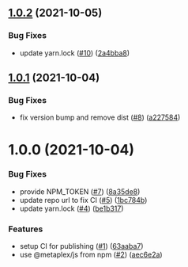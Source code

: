 ## [1.0.2](https://github.com/metaplex/react/compare/v1.0.1...v1.0.2) (2021-10-05)


### Bug Fixes

* update yarn.lock ([#10](https://github.com/metaplex/react/issues/10)) ([2a4bba8](https://github.com/metaplex/react/commit/2a4bba8d23c42e1a2014eb7edc555a3b8d3531de))

## [1.0.1](https://github.com/metaplex/react/compare/v1.0.0...v1.0.1) (2021-10-04)


### Bug Fixes

* fix version bump and remove dist ([#8](https://github.com/metaplex/react/issues/8)) ([a227584](https://github.com/metaplex/react/commit/a227584347cec830e8da2bb1e89a44ef8f459b58))

# 1.0.0 (2021-10-04)


### Bug Fixes

* provide NPM_TOKEN ([#7](https://github.com/metaplex/react/issues/7)) ([8a35de8](https://github.com/metaplex/react/commit/8a35de83933ad620edd507b5971d9b3e55f641af))
* update repo url to fix CI ([#5](https://github.com/metaplex/react/issues/5)) ([1bc784b](https://github.com/metaplex/react/commit/1bc784b689db100b0d0529cafeda78e0e1000aae))
* update yarn.lock ([#4](https://github.com/metaplex/react/issues/4)) ([be1b317](https://github.com/metaplex/react/commit/be1b317c336fa0b2492cdec92c97352cd57d8152))


### Features

* setup CI for publishing ([#1](https://github.com/metaplex/react/issues/1)) ([63aaba7](https://github.com/metaplex/react/commit/63aaba77e7c9b1a0ed136439260e1ca2e9bc544c))
* use @metaplex/js from npm ([#2](https://github.com/metaplex/react/issues/2)) ([aec6e2a](https://github.com/metaplex/react/commit/aec6e2a2a94c440cb90f8bd286cdb7cbdf9a0e07))
